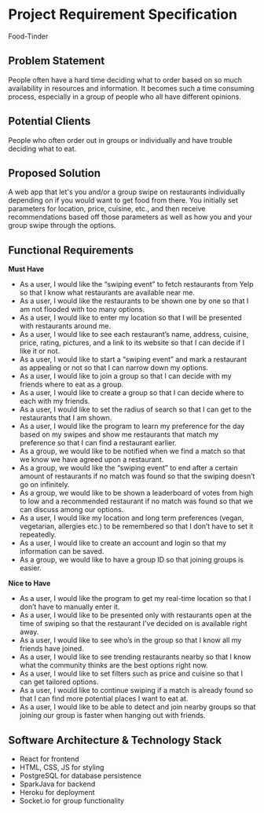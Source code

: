 # Project Requirement Specification

Food-Tinder

## Problem Statement

People often have a hard time deciding what to order based on so much availability in resources and information. It becomes such a time consuming process, especially in a group of people who all have different opinions.

## Potential Clients

People who often order out in groups or individually and have trouble deciding what to eat.

## Proposed Solution

A web app that let's you and/or a group swipe on restaurants individually depending on if you would want
to get food from there. You initially set parameters for location, price, cuisine, etc., and then receive
recommendations based off those parameters as well as how you and your group swipe through the options.

## Functional Requirements

**Must Have**
- As a user, I would like the “swiping event” to fetch restaurants from Yelp so that I know what restaurants are available near me.
- As a user, I would like the restaurants to be shown one by one so that I am not flooded with too many options.
- As a user, I would like to enter my location so that I will be presented with restaurants around me.
- As a user, I would like to see each restaurant’s name, address, cuisine, price, rating, pictures, and a link to its website so that I can decide if I like it or not.
- As a user, I would like to start a “swiping event” and  mark a restaurant as appealing or not so that I can narrow down my options.
- As a user, I would like to join a group so that I can decide with my friends where to eat as a group.
- As a user, I would like to create a group so that I can decide where to each with my friends.
- As a user, I would like to set the radius of search so that I can get to the restaurants that I am shown.
- As a user, I would like the program to learn my preference for the day based on my swipes and show me restaurants that match my preference so that I can find a restaurant earlier.
- As a group, we would like to be notified when we find a match so that we know we have agreed upon a restaurant.
- As a group, we would like the “swiping event” to end after a certain amount of restaurants if no match was found so that the swiping doesn’t go on infinitely.
- As a group, we would like to be shown a leaderboard of votes from high to low and a recommended restaurant if no match was found so that we can discuss among our options.
- As a user, I would like my location and long term preferences (vegan, vegetarian, allergies etc.) to be remembered so that I don’t have to set it repeatedly.
- As a user, I would like to create an account and login so that my information can be saved.
- As a group, we would like to have a group ID so that joining groups is easier.

**Nice to Have**
- As a user, I would like the program to get my real-time location so that I don’t have to manually enter it.
- As a user, I would like to be presented only with restaurants open at the time of swiping so that the restaurant I've decided on is available right away.
- As a user, I would like to see who’s in the group so that I know all my friends have joined.
- As a user, I would like to see trending restaurants nearby so that I know what the community thinks are the best options right now.
- As a user, I would like to set filters such as price and cuisine so that I can get tailored options.
- As a user, I would like to continue swiping if a match is already found so that I can find more potential places I want to eat at.
- As a user, I would like to be able to detect and join nearby groups so that joining our group is faster when hanging out with friends.

## Software Architecture & Technology Stack

- React for frontend
- HTML, CSS, JS for styling
- PostgreSQL for database persistence
- SparkJava for backend
- Heroku for deployment
- Socket.io for group functionality
